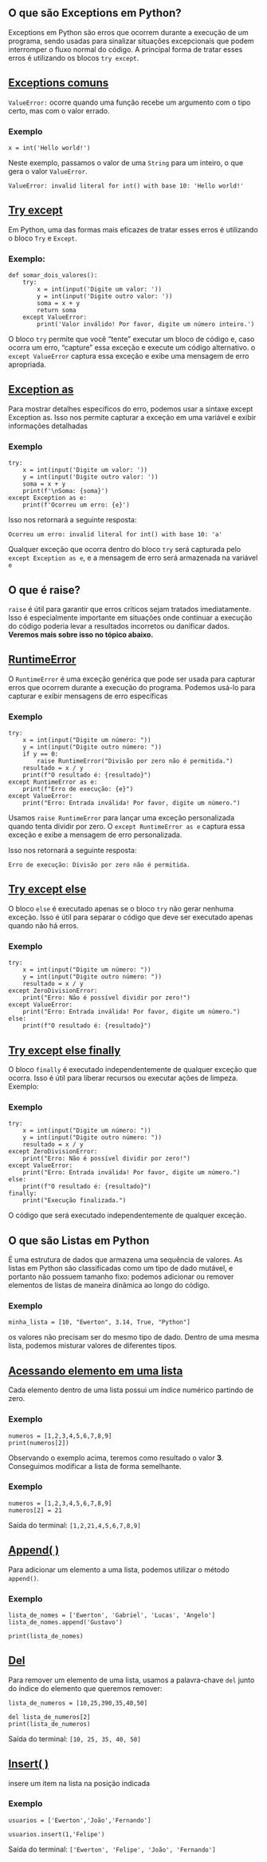 ## O que são Exceptions em Python?
Exceptions em Python são erros que ocorrem durante a execução de um programa, sendo usadas para sinalizar situações excepcionais que podem interromper o fluxo normal do código. A principal forma de tratar esses erros é utilizando os blocos `try except`.

## [Exceptions comuns](./exemplos/try_except/excep_comum.py "Verifique o script do exemplo")
```ValueError:``` ocorre quando uma função recebe um argumento com o tipo certo, mas com o valor errado.
### Exemplo
```
x = int('Hello world!')
```
Neste exemplo, passamos o valor de uma `String` para um inteiro, o que gera o valor `ValueError`. 
```
ValueError: invalid literal for int() with base 10: 'Hello world!'
```
## [Try except](./exemplos/try_except/erros.py "Verifique o script do exemplo")
Em Python, uma das formas mais eficazes de tratar esses erros é utilizando o bloco `Try` e `Except`.
### Exemplo:
```
def somar_dois_valores():
    try:
        x = int(input('Digite um valor: '))
        y = int(input('Digite outro valor: '))
        soma = x + y
        return soma
    except ValueError:
        print('Valor inválido! Por favor, digite um número inteiro.')
```
O bloco `try` permite que você “tente” executar um bloco de código e, caso ocorra um erro, “capture” essa exceção e execute um código alternativo. o `except ValueError` captura essa exceção e exibe uma mensagem de erro apropriada.

##  [Exception as](./exemplos/try_except/erros_detalhado.py "Verifique o script do exemplo")
Para mostrar detalhes específicos do erro, podemos usar a sintaxe except Exception as. Isso nos permite capturar a exceção em uma variável e exibir informações detalhadas
### Exemplo
```
try:
    x = int(input('Digite um valor: '))
    y = int(input('Digite outro valor: '))
    soma = x + y
    print(f'\nSoma: {soma}')
except Exception as e:
    print(f'Ocorreu um erro: {e}')

```
Isso nos retornará a seguinte resposta: 

```
Ocorreu um erro: invalid literal for int() with base 10: 'a'
```
Qualquer exceção que ocorra dentro do bloco `try` será capturada pelo `except Exception as e`, e a mensagem de erro será armazenada na variável `e`
## O que é raise?
`raise` é útil para garantir que erros críticos sejam tratados imediatamente. Isso é especialmente importante em situações onde continuar a execução do código poderia levar a resultados incorretos ou danificar dados.\
__Veremos mais sobre isso no tópico abaixo.__
## [RuntimeError](./exemplos/try_except/erro_exec.py "Verifique o script do exemplo")
O `RuntimeError` é uma exceção genérica que pode ser usada para capturar erros que ocorrem durante a execução do programa. Podemos usá-lo para capturar e exibir mensagens de erro específicas
### Exemplo
```
try:
    x = int(input("Digite um número: "))
    y = int(input("Digite outro número: "))
    if y == 0:
        raise RuntimeError("Divisão por zero não é permitida.")
    resultado = x / y
    print(f"O resultado é: {resultado}")
except RuntimeError as e:
    print(f"Erro de execução: {e}")
except ValueError:
    print("Erro: Entrada inválida! Por favor, digite um número.")

```
Usamos `raise RuntimeError` para lançar uma exceção personalizada quando tenta dividir por zero. O `except RuntimeError as e` captura essa exceção e exibe a mensagem de erro personalizada.

Isso nos retornará a seguinte resposta:
```
Erro de execução: Divisão por zero não é permitida.
```
## [Try except else](./exemplos/try_except/erros_else.py "Verifique o script do exemplo")
O bloco `else` é executado apenas se o bloco `try` não gerar nenhuma exceção. Isso é útil para separar o código que deve ser executado apenas quando não há erros.
### Exemplo
```
try:
    x = int(input("Digite um número: "))
    y = int(input("Digite outro número: "))
    resultado = x / y
except ZeroDivisionError:
    print("Erro: Não é possível dividir por zero!")
except ValueError:
    print("Erro: Entrada inválida! Por favor, digite um número.")
else:
    print(f"O resultado é: {resultado}")
```
## [Try except else finally](./exemplos/try_except/else_finally.py "Verifique o script do exemplo")
O bloco `finally` é executado independentemente de qualquer exceção que ocorra. Isso é útil para liberar recursos ou executar ações de limpeza. Exemplo:
### Exemplo
```
try:
    x = int(input("Digite um número: "))
    y = int(input("Digite outro número: "))
    resultado = x / y
except ZeroDivisionError:
    print("Erro: Não é possível dividir por zero!")
except ValueError:
    print("Erro: Entrada inválida! Por favor, digite um número.")
else:
    print(f"O resultado é: {resultado}")
finally:
    print("Execução finalizada.")
```
O código que será executado independentemente de qualquer exceção.

## O que são Listas em Python
É uma estrutura de dados que armazena uma sequência de valores. As listas em Python são classificadas como um tipo de dado mutável, e portanto não possuem tamanho fixo: podemos adicionar ou remover elementos de listas de maneira dinâmica ao longo do código.
### Exemplo
```
minha_lista = [10, "Ewerton", 3.14, True, "Python"]
```
os valores não precisam ser do mesmo tipo de dado. Dentro de uma mesma lista, podemos misturar valores de diferentes tipos.
## [Acessando elemento em uma lista](./exemplos/Listas/indice.py "Verifique o script do exemplo")
Cada elemento dentro de uma lista possui um índice numérico partindo de zero.
### Exemplo
```
numeros = [1,2,3,4,5,6,7,8,9]
print(numeros[2])
```
Observando o exemplo acima, teremos como resultado o valor __3__. Conseguimos modificar a lista de forma semelhante.
### Exemplo
```
numeros = [1,2,3,4,5,6,7,8,9]
numeros[2] = 21
```
Saída do terminal: `[1,2,21,4,5,6,7,8,9]`
## [Append( )](./exemplos/Listas/adicionar.py "Verifique o script do exemplo")
Para adicionar um elemento a uma lista, podemos utilizar o método `append()`.
### Exemplo
```
lista_de_nomes = ['Ewerton', 'Gabriel', 'Lucas', 'Angelo']
lista_de_nomes.append('Gustavo')

print(lista_de_nomes)
```
## [Del](./exemplos/Listas/deletar.py "Verifique o script do exemplo")
Para remover um elemento de uma lista, usamos a palavra-chave `del` junto do índice do elemento que queremos remover:
```
lista_de_numeros = [10,25,390,35,40,50]

del lista_de_numeros[2]
print(lista_de_numeros)
```
Saída do terminal:
`[10, 25, 35, 40, 50]`
## [Insert( )](./exemplos/Listas/inserir.py "Verifique o script do exemplo")
insere um item na lista na posição indicada
### Exemplo
```
usuarios = ['Ewerton','João','Fernando']

usuarios.insert(1,'Felipe')
```
Saída do terminal: `['Ewerton', 'Felipe', 'João', 'Fernando']`